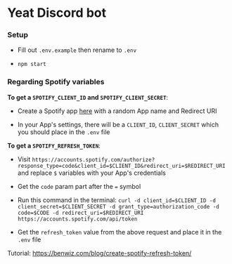 # Yeat Discord bot

### Setup

- Fill out `.env.example` then rename to `.env`

- `npm start`

### Regarding Spotify variables

**To get a `SPOTIFY_CLIENT_ID` and `SPOTIFY_CLIENT_SECRET`**:

- Create a Spotify app [here](https://developer.spotify.com/dashboard/create) with a random App name and Redirect URI

- In your App's settings, there will be a `CLIENT_ID`, `CLIENT_SECRET` which you should place in the `.env` file

**To get a `SPOTIFY_REFRESH_TOKEN`**:

- Visit `https://accounts.spotify.com/authorize?response_type=code&client_id=$CLIENT_ID&redirect_uri=$REDIRECT_URI` and replace `$` variables with your App's credentials

- Get the `code` param part after the `=` symbol

- Run this command in the terminal: `curl -d client_id=$CLIENT_ID -d client_secret=$CLIENT_SECRET -d grant_type=authorization_code -d code=$CODE -d redirect_uri=$REDIRECT_URI https://accounts.spotify.com/api/token`

- Get the `refresh_token` value from the above request and place it in the `.env` file

Tutorial: https://benwiz.com/blog/create-spotify-refresh-token/
